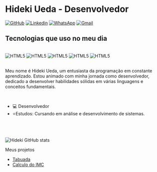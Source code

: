 <h1> Hideki Ueda - Desenvolvedor</h1> 

[![GitHub](https://img.shields.io/badge/GitHub-100000?style=for-the-badge&logo=github&logoColor=white)](https://github.com/uedahideki1)
[![Linkedin](https://img.shields.io/badge/LinkedIn-0077B5?style=for-the-badge&logo=linkedin&logoColor=white)](https://www.linkedin.com/in/hidekiueda/)
[![WhatsApp](https://img.shields.io/badge/WhatsApp-25D366?style=for-the-badge&logo=whatsapp&logoColor=white)](https://wa.me/5561985193425)
[![Gmail](https://img.shields.io/badge/Gmail-D14836?style=for-the-badge&logo=gmail&logoColor=white)](mailto:uedahideki10@gmail.com)
 


## Tecnologias que uso no meu dia

<div style="display: inline_block"><br/>
    <img  alt="HTML5" src="https://img.shields.io/badge/HTML5-E34F26?style=for-the-badge&logo=html5&logoColor=white">
 <img  alt="HTML5" src="https://img.shields.io/badge/CSS-239120?&style=for-the-badge&logo=css3&logoColor=white">
 <img  alt="HTML5" src="https://img.shields.io/badge/Python-14354C?style=for-the-badge&logo=python&logoColor=white">
 <img  alt="HTML5" src="https://img.shields.io/badge/JavaScript-F7DF1E?style=for-the-badge&logo=javascript&logoColor=black">
<img  alt="HTML5" src="https://img.shields.io/badge/Bootstrap-563D7C?style=for-the-badge&logo=bootstrap&logoColor=white">
</div><br>

<p>Meu nome é Hideki Ueda, um entusiasta da programação em constante aprendizado. Estou animado com minha jornada como desenvolvedor, dedicado a desenvolver habilidades sólidas em várias linguagens e conceitos fundamentais.</p>
<br>

<ul>
   <li>💻 Desenvolvedor
   <li>⭐Estudos: Cursando em análise e desenvolvimento de sistemas.
</ul> <br><br>


![Hideki GitHub stats](https://github-readme-stats.vercel.app/api?username=uedahideki1&show_icons=true&theme=radical)

<p>Meus projetos</p>

<ul>
   <li><a href="https://github.com/uedahideki1/Tabuada.git">Tabuada</a>
   <li><a href="https://github.com/uedahideki1/Calculo_IMC.git">Calculo do IMC</a>
</ul>




 

